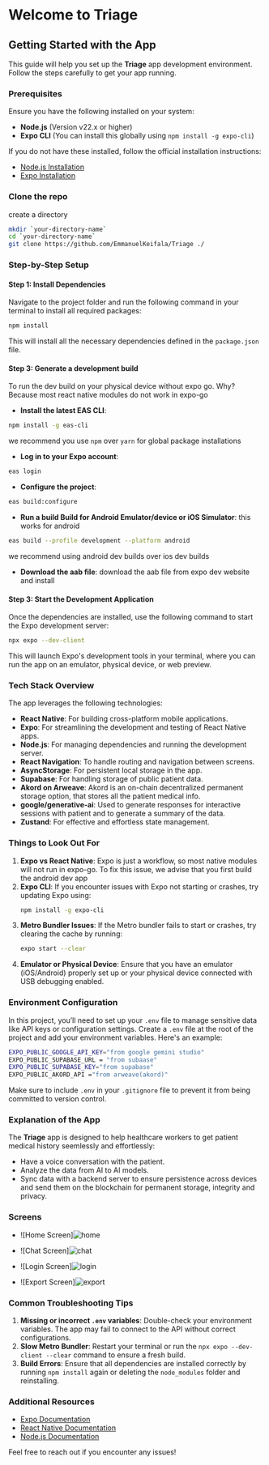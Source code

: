 # Welcome to Triage

## Getting Started with the App

This guide will help you set up the **Triage** app development environment. Follow the steps carefully to get your app running.

### Prerequisites

Ensure you have the following installed on your system:

- **Node.js** (Version v22.x or higher)
- **Expo CLI** (You can install this globally using `npm install -g expo-cli`)

If you do not have these installed, follow the official installation instructions:

- [Node.js Installation](https://nodejs.org/en/download/)
- [Expo Installation](https://docs.expo.dev/get-started/installation/)

### Clone the repo

create a directory

```bash
mkdir `your-directory-name`
cd `your-directory-name`
git clone https://github.com/EmmanuelKeifala/Triage ./

```

### Step-by-Step Setup

#### Step 1: Install Dependencies

Navigate to the project folder and run the following command in your terminal to install all required packages:

```bash
npm install
```

This will install all the necessary dependencies defined in the `package.json` file.

#### Step 3: Generate a development build

To run the dev build on your physical device without expo go. Why? Because most react native modules do not work in expo-go

- **Install the latest EAS CLI**:

```bash
npm install -g eas-cli
```

we recommend you use `npm` over `yarn` for global package installations

- **Log in to your Expo account**:

```bash
eas login
```

- **Configure the project**:

```bash
eas build:configure
```

- **Run a build Build for Android Emulator/device or iOS Simulator**: this works for android

```bash
eas build --profile development --platform android
```

we recommend using android dev builds over ios dev builds

- **Download the aab file**: download the aab file from expo dev website and install

#### Step 3: Start the Development Application

Once the dependencies are installed, use the following command to start the Expo development server:

```bash
npx expo --dev-client
```

This will launch Expo's development tools in your terminal, where you can run the app on an emulator, physical device, or web preview.

### Tech Stack Overview

The app leverages the following technologies:

- **React Native**: For building cross-platform mobile applications.
- **Expo**: For streamlining the development and testing of React Native apps.
- **Node.js**: For managing dependencies and running the development server.
- **React Navigation**: To handle routing and navigation between screens.
- **AsyncStorage**: For persistent local storage in the app.
- **Supabase**: For handling storage of public patient data.
- **Akord on Arweave**: Akord is an on-chain decentralized permanent storage option, that stores all the patient medical info.
- **google/generative-ai**: Used to generate responses for interactive sessions with patient and to generate a summary of the data.
- **Zustand**: For effective and effortless state management.

### Things to Look Out For

1. **Expo vs React Native**: Expo is just a workflow, so most native modules will not run in expo-go. To fix this issue, we advise that you first build the android dev app
2. **Expo CLI**: If you encounter issues with Expo not starting or crashes, try updating Expo using:
   ```bash
   npm install -g expo-cli
   ```
3. **Metro Bundler Issues**: If the Metro bundler fails to start or crashes, try clearing the cache by running:
   ```bash
   expo start --clear
   ```
4. **Emulator or Physical Device**: Ensure that you have an emulator (iOS/Android) properly set up or your physical device connected with USB debugging enabled.

### Environment Configuration

In this project, you’ll need to set up your `.env` file to manage sensitive data like API keys or configuration settings. Create a `.env` file at the root of the project and add your environment variables. Here's an example:

```bash
EXPO_PUBLIC_GOOGLE_API_KEY="from google gemini studio"
EXPO_PUBLIC_SUPABASE_URL = "from subaase"
EXPO_PUBLIC_SUPABASE_KEY="from supabase"
EXPO_PUBLIC_AKORD_API ="from arweave(akord)"
```

Make sure to include `.env` in your `.gitignore` file to prevent it from being committed to version control.

### Explanation of the App

The **Triage** app is designed to help healthcare workers to get patient medical history seemlessly and effortlessly:

- Have a voice conversation with the patient.
- Analyze the data from AI to AI models.
- Sync data with a backend server to ensure persistence across devices and send them on the blockchain for permanent storage, integrity and privacy.
### Screens
 - ![Home Screen]![home](https://github.com/user-attachments/assets/d6b90267-7929-41dc-918f-59d7839845db)

 - ![Chat Screen]![chat](https://github.com/user-attachments/assets/34bc3f53-10c6-4e07-a7b8-5bbb768eac67)
 - ![Login Screen]![login](https://github.com/user-attachments/assets/d0d329e1-c890-4d9c-b9bf-2ffd05151a9e)
 - ![Export Screen]![export](https://github.com/user-attachments/assets/e9aa3ac6-cdec-4dc0-9395-a9b2e5be6a15)


### Common Troubleshooting Tips

1. **Missing or incorrect `.env` variables**: Double-check your environment variables. The app may fail to connect to the API without correct configurations.
2. **Slow Metro Bundler**: Restart your terminal or run the `npx expo --dev-client --clear` command to ensure a fresh build.
3. **Build Errors**: Ensure that all dependencies are installed correctly by running `npm install` again or deleting the `node_modules` folder and reinstalling.

### Additional Resources

- [Expo Documentation](https://docs.expo.dev/)
- [React Native Documentation](https://reactnative.dev/docs/getting-started)
- [Node.js Documentation](https://nodejs.org/en/docs/)

Feel free to reach out if you encounter any issues!
